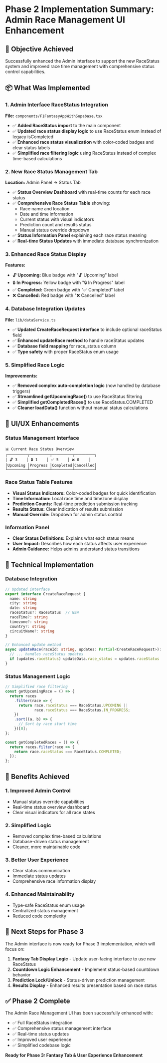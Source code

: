 # Phase 2 Implementation Summary: Admin Race Management UI Enhancement

## 🎯 Objective Achieved
Successfully enhanced the Admin interface to support the new RaceStatus system and improved race time management with comprehensive status control capabilities.

## 📦 What Was Implemented

### 1. Admin Interface RaceStatus Integration
**File:** `components/F1FantasyAppWithSupabase.tsx`

- ✅ **Added RaceStatus import** to the main component
- ✅ **Updated race status display logic** to use RaceStatus enum instead of legacy isCompleted
- ✅ **Enhanced race status visualization** with color-coded badges and clear status labels
- ✅ **Simplified race filtering logic** using RaceStatus instead of complex time-based calculations

### 2. New Race Status Management Tab
**Location:** Admin Panel → Status Tab

- ✅ **Status Overview Dashboard** with real-time counts for each race status
- ✅ **Comprehensive Race Status Table** showing:
  - Race name and location
  - Date and time information
  - Current status with visual indicators
  - Prediction count and results status
  - Manual status override dropdown
- ✅ **Status Information Panel** explaining each race status meaning
- ✅ **Real-time Status Updates** with immediate database synchronization

### 3. Enhanced Race Status Display
**Features:**
- 🔓 **Upcoming:** Blue badge with "🔓 Upcoming" label
- 🔒 **In Progress:** Yellow badge with "🔒 In Progress" label  
- ✅ **Completed:** Green badge with "✅ Completed" label
- ❌ **Cancelled:** Red badge with "❌ Cancelled" label

### 4. Database Integration Updates
**File:** `lib/dataService.ts`

- ✅ **Updated CreateRaceRequest interface** to include optional raceStatus field
- ✅ **Enhanced updateRace method** to handle raceStatus updates
- ✅ **Database field mapping** for race_status column
- ✅ **Type safety** with proper RaceStatus enum usage

### 5. Simplified Race Logic
**Improvements:**
- ✅ **Removed complex auto-completion logic** (now handled by database triggers)
- ✅ **Streamlined getUpcomingRace()** to use RaceStatus filtering
- ✅ **Simplified getCompletedRaces()** to use RaceStatus.COMPLETED
- ✅ **Cleaner loadData()** function without manual status calculations

## 🎨 UI/UX Enhancements

### Status Management Interface
```
📊 Current Race Status Overview
┌─────────┬─────────┬─────────┬─────────┐
│ 🔓 3    │ 🔒 1    │ ✅ 5    │ ❌ 0    │
│Upcoming │Progress │Completed│Cancelled│
└─────────┴─────────┴─────────┴─────────┘
```

### Race Status Table Features
- **Visual Status Indicators:** Color-coded badges for quick identification
- **Time Information:** Local race time and timezone display
- **Prediction Counts:** Real-time prediction submission tracking
- **Results Status:** Clear indication of results submission
- **Manual Override:** Dropdown for admin status control

### Information Panel
- **Clear Status Definitions:** Explains what each status means
- **User Impact:** Describes how each status affects user experience
- **Admin Guidance:** Helps admins understand status transitions

## 🔧 Technical Implementation

### Database Integration
```typescript
// Updated interface
export interface CreateRaceRequest {
  name: string
  city: string
  date: string
  raceStatus?: RaceStatus  // NEW
  raceTime?: string
  timezone?: string
  country?: string
  circuitName?: string
}

// Enhanced update method
async updateRace(raceId: string, updates: Partial<CreateRaceRequest>): Promise<Race> {
  // ... handles raceStatus updates
  if (updates.raceStatus) updateData.race_status = updates.raceStatus
}
```

### Status Management Logic
```typescript
// Simplified race filtering
const getUpcomingRace = () => {
  return races
    .filter(race => {
      return race.raceStatus === RaceStatus.UPCOMING || 
             race.raceStatus === RaceStatus.IN_PROGRESS;
    })
    .sort((a, b) => {
      // Sort by race start time
    })[0];
};

const getCompletedRaces = () => {
  return races.filter(race => {
    return race.raceStatus === RaceStatus.COMPLETED;
  });
};
```

## 🚀 Benefits Achieved

### 1. **Improved Admin Control**
- Manual status override capabilities
- Real-time status overview dashboard
- Clear visual indicators for all race states

### 2. **Simplified Logic**
- Removed complex time-based calculations
- Database-driven status management
- Cleaner, more maintainable code

### 3. **Better User Experience**
- Clear status communication
- Immediate status updates
- Comprehensive race information display

### 4. **Enhanced Maintainability**
- Type-safe RaceStatus enum usage
- Centralized status management
- Reduced code complexity

## 🔄 Next Steps for Phase 3

The Admin interface is now ready for Phase 3 implementation, which will focus on:

1. **Fantasy Tab Display Logic** - Update user-facing interface to use new RaceStatus
2. **Countdown Logic Enhancement** - Implement status-based countdown behavior
3. **Prediction Lock/Unlock** - Status-driven prediction management
4. **Results Display** - Enhanced results presentation based on race status

## ✅ Phase 2 Complete

The Admin Race Management UI has been successfully enhanced with:
- ✅ Full RaceStatus integration
- ✅ Comprehensive status management interface
- ✅ Real-time status updates
- ✅ Improved user experience
- ✅ Simplified codebase logic

**Ready for Phase 3: Fantasy Tab & User Experience Enhancement** 